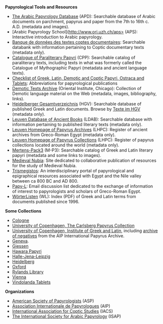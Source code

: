 **Papyrological Tools and Resources**
 * [The Arabic Papyrology Database](http://www.ori.uzh.ch/apd) (APD): Searchable database of Arabic documents on parchment, papyrus and paper from the 7th to 16th c. A.D. (metadata and images).
 * [Arabic Papyrology School](http://www.ori.uzh.ch/aps> (APS): Interactive introduction to Arabic papyrology. 
 * [Banque de données des textes coptes documentaires](http://dev.ulb.ac.be/philo/bad/copte/): Searchable databank with information pertaining to Coptic documentary texts (metadata only).
 * [Catalogue of Paraliterary Papyri](http://cpp.arts.kuleuven.ac.be/searchform.html) (CPP): Searchable catalog of paraliterary texts, including texts in what was formerly called the Catalogue of Mythographic Papyri (metadata and ancient language texts).
 * [Checklist of Greek, Latin, Demotic and Coptic Papyri, Ostraca and Tablets](http://scriptorium.lib.duke.edu/papyrus/texts/clist.html): Abbreviations for papyrological publications
 * [Demotic Texts Archive](http://oi.uchicago.edu/OI/DEPT/RA/ABZU/DEMOTIC_WWW.HTML) (Oriental Institute, Chicago): Collection of Demotic language material on the Web (metadata, images, bibliography, links).
 * [Heidelberger Gesamtverzeichnis](http://www.rzuser.uni-heidelberg.de/~gv0/gvz.html) (HGV): Searchable database of published Greek and Latin documents. Browse by <a href="http://www.rzuser.uni-heidelberg.de/~gv0/Texte/HGV-Texte.html">Texte im HGV</a> (metadata only).
 * [Leuven Database of Ancient Books](http://ldab.arts.kuleuven.be) (LDAB): Searchable database with information pertaining to published literary texts (metadata only).
 * [Leuven Homepage of Papyrus Archives](http://www.trismegistos.org/arch.php) (LHPC): Register of ancient archives from Greco-Roman Egypt (metadata only).
 * [Leuven Homepage of Papyrus Collections](http://www.trismegistos.org/coll.php) (LHPC): Register of papyrus collections located around the world (metadata only).
 * [Mertens-Pack3](http://www.ulg.ac.be/facphl/services/cedopal/pages/mp3anglais.htm) (M-P3): Searchable catalog of Greek and Latin literary papyri (metadata and some links to images).
 * [Medieval Nubia](http://www.medievalnubia.info): Site dedicated to collaborative publication of resources for the study of Medieval Nubia.
 * [Trismegistos](http://www.trismegistos.org): An interdisciplinary portal of papyrological and epigraphical resources associated with Egypt and the Nile valley between ca 800 BC and AD 800. 
 * [Papy-L](http://adam.igl.ku.dk/~bulow/papy-l.html): Email discussion list dedicated to the exchange of information of interest to papyrologists and scholars of Greco-Roman Egypt.
 * [WörterListen](http://www.iaw.uni-heidelberg.de/hps/pap/WL/WL.html) (WL): Index (PDF) of Greek and Latin terms from documents published since 1996.

**Some Collections**
 * [Cologne](http://www.uni-koeln.de/phil-fak/ifa/NRWakademie/papyrologie) 
 * [University of Copenhagen, The Carlsberg Papyrus Collection](http://www.hum.ku.dk/cni/papcoll/index.html) 
 * [University of Copenhagen, Institute of Greek and Latin](http://www.igl.ku.dk/~bulow/PHaun.html), including [archive of negatives](http://www.igl.ku.dk/~bulow/aipdescr.html) from the AIP International Papyrus Archive.
 * [Geneva](http://www.ville-ge.ch/musinfo/collections/bpu/papyrus/index.html). 
 * [Giessen](http://digibib.ub.uni-giessen.de/cgi-bin/populo/pap.pl?db=pap)
 * [Hawara Papyri](http://www.ucl.ac.uk/GrandLat/hawara/index.html)
 * [Halle-Jena-Leipzig](http://papyri.uni-leipzig.de/)
 * [Heidelberg](http://aquila.papy.uni-heidelberg.de/Kat.html)
 * [Oxford](http://www.papyrology.ox.ac.uk)
 * [Rylands Library](http://rylibweb.man.ac.uk:80/insight/papyrus.htm)
 * [Vienna](http://aleph.onb.ac.at/F?func=file&amp;file_name=login&amp;local_base=ONB08)
 * [Vindolanda Tablets](http://vindolanda.csad.ox.ac.uk/)

**Organizations**
 * [American Society of Papyrologists](http://classics.uc.edu/asp) (ASP)
 * [Association Internationale de Papyrologues](http://www.ulb.ac.be/assoc/aip) (AIP) 
 * [International Association for Coptic Studies](http://rmcisadu.let.uniroma1.it/~iacs) (IACS)
 * [The International Society for Arabic Papyrology](http://www.ori.unizh.ch/isap.html) (ISAP) 
